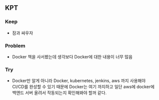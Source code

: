 ## KPT

### Keep

- 잠과 싸우자

### Problem

- Docker 책을 사서봤는데 생각보다 Docker에 대한 내용이 너무 많음

### Try

- Docker만 알게 아니라 Docker, kubernetes, jenkins, aws 까지 사용해야 CI/CD를 완성할 수 있기 때문에 Docker는 여기 까지하고 일단 aws에 docker에 백앤드 서버 올려서 작동되는지 확인해봐야 할꺼 같다.
